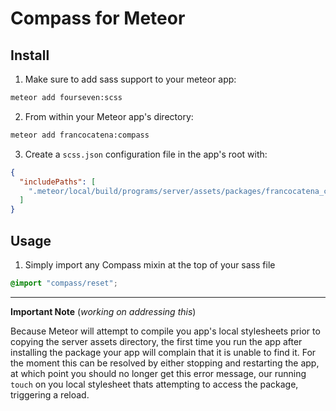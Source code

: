 Compass for Meteor
==================

## Install

1. Make sure to add sass support to your meteor app:

```bash
meteor add fourseven:scss
```

2. From within your Meteor app's directory:

```bash
meteor add francocatena:compass
```

3. Create a `scss.json` configuration file in the app's root with:

```json
{
  "includePaths": [
    ".meteor/local/build/programs/server/assets/packages/francocatena_compass"
  ]
}
```

## Usage

1. Simply import any Compass mixin at the top of your sass file

```scss
@import "compass/reset";
```

---

**Important Note** (*working on addressing this*)

Because Meteor will attempt to compile you app's local stylesheets prior to
copying the server assets directory, the first time you run the app after
installing the package your app will complain that it is unable to find it.
For the moment this can be resolved by either stopping and restarting the app,
at which point you should no longer get this error message, our running
`touch` on you local stylesheet thats attempting to access the package, triggering a reload.

